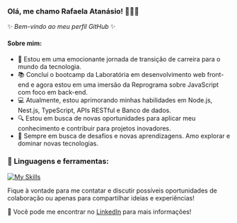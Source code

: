 

<!--
**rafaelaatanasio/RafaelaAtanasio** is a ✨ _special_ ✨ repository because its `README.md` (this file) appears on your GitHub profile.

Here are some ideas to get you started:

- 🔭 I’m currently working on ...
- 🌱 I’m currently learning ...
- 👯 I’m looking to collaborate on ...
- 🤔 I’m looking for help with ...
- 💬 Ask me about ...
- 📫 How to reach me: ...
- 😄 Pronouns: ...
- ⚡ Fun fact: ...
-->

### Olá, me chamo Rafaela Atanásio! 👋👩‍💻

✨ _Bem-vindo ao meu perfil GitHub_ ✨ 

#### Sobre mim:

- 🚀 Estou em uma emocionante jornada de transição de carreira para o mundo da tecnologia.
- 📚 Concluí o bootcamp da Laboratória em desenvolvimento web front-end e agora estou em uma imersão da Reprograma sobre JavaScript com foco em back-end.
- 💻 Atualmente, estou aprimorando minhas habilidades em Node.js, Nest.js, TypeScript, APIs RESTful e Banco de dados.
- 🔍 Estou em busca de novas oportunidades para aplicar meu conhecimento e contribuir para projetos inovadores.
- 🧠 Sempre em busca de desafios e novas aprendizagens. Amo explorar e dominar novas tecnologias.

### 🔨 Linguagens e ferramentas:

[![My Skills](https://skillicons.dev/icons?i=angular,css,docker,figma,git,github,html,js,nestjs,netlify,nodejs,notion,npm,postgres,ts,vercel,visualstudio,vscode)](https://skillicons.dev)

 

Fique à vontade para me contatar e discutir possíveis oportunidades de colaboração ou apenas para compartilhar ideias e experiências!

💬 Você pode me encontrar no [LinkedIn](https://www.linkedin.com/in/rafaela-atanasio) para mais informações!

